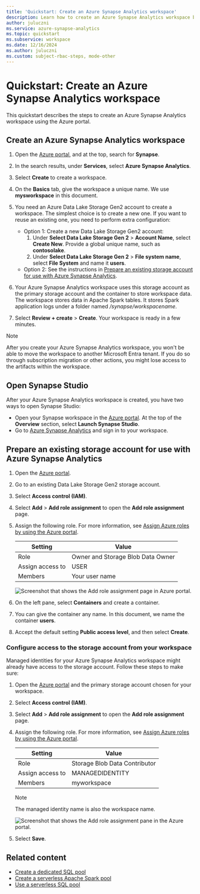 ```yaml
---
title: 'Quickstart: Create an Azure Synapse Analytics workspace'
description: Learn how to create an Azure Synapse Analytics workspace by following the steps in this quickstart.
author: juluczni
ms.service: azure-synapse-analytics
ms.topic: quickstart
ms.subservice: workspace
ms.date: 12/16/2024
ms.author: juluczni
ms.custom: subject-rbac-steps, mode-other
---
```


# Quickstart: Create an Azure Synapse Analytics workspace

This quickstart describes the steps to create an Azure Synapse Analytics workspace using the Azure portal.

## Create an Azure Synapse Analytics workspace

1. Open the [Azure portal](https://portal.azure.com), and at the top, search for **Synapse**.
1. In the search results, under **Services**, select **Azure Synapse Analytics**.
1. Select **Create** to create a workspace.
1. On the **Basics** tab, give the workspace a unique name. We use **mysworkspace** in this document.
1. You need an Azure Data Lake Storage Gen2 account to create a workspace. The simplest choice is to create a new one. If you want to reuse an existing one, you need to perform extra configuration:

   - Option 1: Create a new Data Lake Storage Gen2 account:
       1. Under **Select Data Lake Storage Gen 2** > **Account Name**, select **Create New**. Provide a global unique name, such as **contosolake**.
       1. Under **Select Data Lake Storage Gen 2** > **File system name**, select **File System** and name it **users**.
   - Option 2: See the instructions in [Prepare an existing storage account for use with Azure Synapse Analytics](#prepare-an-existing-storage-account-for-use-with-azure-synapse-analytics).
1. Your Azure Synapse Analytics workspace uses this storage account as the primary storage account and the container to store workspace data. The workspace stores data in Apache Spark tables. It stores Spark application logs under a folder named */synapse/workspacename*.
1. Select **Review + create** > **Create**. Your workspace is ready in a few minutes.

> [!NOTE]
> After you create your Azure Synapse Analytics workspace, you won't be able to move the workspace to another Microsoft Entra tenant. If you do so through subscription migration or other actions, you might lose access to the artifacts within the workspace.

## Open Synapse Studio

After your Azure Synapse Analytics workspace is created, you have two ways to open Synapse Studio:

* Open your Synapse workspace in the [Azure portal](https://portal.azure.com). At the top of the **Overview** section, select **Launch Synapse Studio**.
* Go to [Azure Synapse Analytics](https://web.azuresynapse.net) and sign in to your workspace.

## Prepare an existing storage account for use with Azure Synapse Analytics

1. Open the [Azure portal](https://portal.azure.com).
1. Go to an existing Data Lake Storage Gen2 storage account.
1. Select **Access control (IAM)**.
1. Select **Add** > **Add role assignment** to open the **Add role assignment** page.
1. Assign the following role. For more information, see [Assign Azure roles by using the Azure portal](../role-based-access-control/role-assignments-portal.yml).
    
    | Setting | Value |
    | --- | --- |
    | Role | Owner and Storage Blob Data Owner |
    | Assign access to | USER |
    | Members | Your user name |

    ![Screenshot that shows the Add role assignment page in Azure portal.](~/reusable-content/ce-skilling/azure/media/role-based-access-control/add-role-assignment-page.png)
1. On the left pane, select **Containers** and create a container.
1. You can give the container any name. In this document, we name the container **users**.
1. Accept the default setting **Public access level**, and then select **Create**.

### Configure access to the storage account from your workspace

Managed identities for your Azure Synapse Analytics workspace might already have access to the storage account. Follow these steps to make sure:

1. Open the [Azure portal](https://portal.azure.com) and the primary storage account chosen for your workspace.
1. Select **Access control (IAM)**.
1. Select **Add** > **Add role assignment** to open the **Add role assignment** page.
1. Assign the following role. For more information, see [Assign Azure roles by using the Azure portal](../role-based-access-control/role-assignments-portal.yml).

    | Setting | Value |
    | --- | --- |
    | Role | Storage Blob Data Contributor |
    | Assign access to | MANAGEDIDENTITY |
    | Members | myworkspace  |

    > [!NOTE]
    > The managed identity name is also the workspace name.

    ![Screenshot that shows the Add role assignment pane in the Azure portal.](~/reusable-content/ce-skilling/azure/media/role-based-access-control/add-role-assignment-page.png)
1. Select **Save**.

## Related content

- [Create a dedicated SQL pool](quickstart-create-sql-pool-studio.md) 
- [Create a serverless Apache Spark pool](quickstart-create-apache-spark-pool-portal.md)
- [Use a serverless SQL pool](quickstart-sql-on-demand.md)

